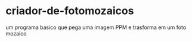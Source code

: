 # criador-de-fotomozaicos
um programa basico que pega uma imagem PPM e trasforma em um foto mozaico 
